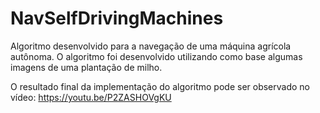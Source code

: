 # NavSelfDrivingMachines
Algoritmo desenvolvido para a navegação de uma máquina agrícola autônoma. O algoritmo foi desenvolvido utilizando como base algumas imagens de uma plantação de milho.

O resultado final da implementação do algoritmo pode ser observado no vídeo: https://youtu.be/P2ZASHOVgKU
